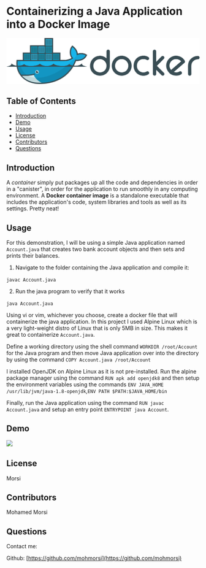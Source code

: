 # Containerizing a Java Application into a Docker Image

![image](./img/docker2.png)

## Table of Contents
* [Introduction](#introduction) 
* [Demo](#demo)
* [Usage](#usage)
* [License](#license)
* [Contributors](#contributors)
* [Questions](#questions)


## Introduction
A *container* simply put packages up all the code and dependencies in order in a "canister", in order for the application to run smoothly in any computing environment. A **Docker container image** is a standalone executable that includes the application's code, system libraries and tools as well as its settings. Pretty neat!

## Usage
For this demonstration, I will be using a simple Java application named `Account.java` that creates two bank account objects and then sets and prints their balances.

1. Navigate to the folder containing the Java application and compile it:

`javac Account.java`

2. Run the java program to verify that it works

`java Account.java`

Using vi or vim, whichever you choose, create a docker file that will containerize the java application. In this project I used Alpine Linux which is a very light-weight distro of Linux that is only 5MB in size. This makes it great to containerize `Account.java`.

Define a working directory using the shell command `WORKDIR /root/Account` for the Java program and then move Java application over into the directory by using the command `COPY Account.java /root/Account` 

I installed OpenJDK on Alpine Linux as it is not pre-installed. Run the alpine package manager using the command `RUN apk add openjdk8` and then setup the environment variables using the commands `ENV JAVA_HOME /usr/lib/jvm/java-1.8-openjdk`,`ENV PATH $PATH:$JAVA_HOME/bin`

Finally, run the Java application using the command `RUN javac Account.java` and setup an entry point `ENTRYPOINT java Account`. 

## Demo
![](https://media.giphy.com/media/3OiKrJsfDiqqBL8pX3/giphy.gif)

## License
Morsi 
## Contributors
Mohamed Morsi
## Questions
Contact me:

Github: [https://github.com/mohmorsi](https://github.com/mohmorsi)




